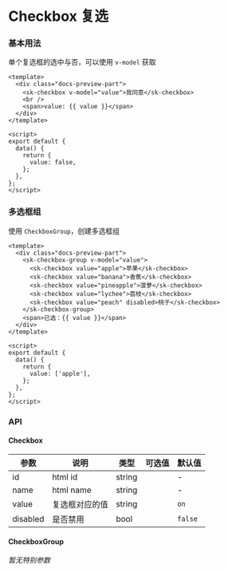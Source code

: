 # Checkbox 复选

### 基本用法

单个复选框的选中与否，可以使用 `v-model` 获取

<CheckboxBasic />

```vue
<template>
  <div class="docs-preview-part">
    <sk-checkbox v-model="value">我同意</sk-checkbox>
    <br />
    <span>value: {{ value }}</span>
  </div>
</template>

<script>
export default {
  data() {
    return {
      value: false,
    };
  },
};
</script>
```

### 多选框组

使用 `CheckboxGroup`，创建多选框组

<CheckboxGroup />

```vue
<template>
  <div class="docs-preview-part">
    <sk-checkbox-group v-model="value">
      <sk-checkbox value="apple">苹果</sk-checkbox>
      <sk-checkbox value="banana">香蕉</sk-checkbox>
      <sk-checkbox value="pineapple">菠萝</sk-checkbox>
      <sk-checkbox value="lychee">荔枝</sk-checkbox>
      <sk-checkbox value="peach" disabled>桃子</sk-checkbox>
    </sk-checkbox-group>
    <span>已选：{{ value }}</span>
  </div>
</template>

<script>
export default {
  data() {
    return {
      value: ['apple'],
    };
  },
};
</script>
```

### API

#### Checkbox

| 参数     | 说明           | 类型   | 可选值 | 默认值  |
| -------- | -------------- | ------ | ------ | ------- |
| id       | html id        | string |        | -       |
| name     | html name      | string |        | -       |
| value    | 复选框对应的值 | string |        | `on`    |
| disabled | 是否禁用       | bool   |        | `false` |

#### CheckboxGroup

_暂无特别参数_
